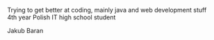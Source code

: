 Trying to get better at coding, mainly java and web development stuff <br/>
4th year Polish IT high school student

Jakub Baran

<!---
Kuverr/Kuverr is a ✨ special ✨ repository because its `README.md` (this file) appears on your GitHub profile.
You can click the Preview link to take a look at your changes.
--->
